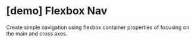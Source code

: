 # [demo] Flexbox Nav

Create simple navigation using flexbox container properties of focusing on the main and cross axes.
